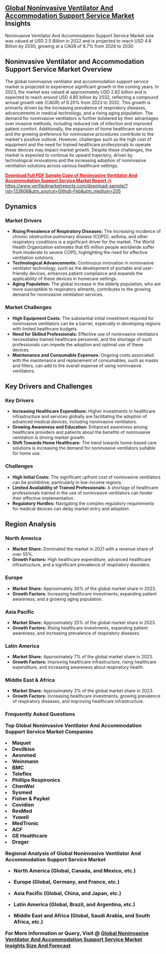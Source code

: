 <h2><a href="https://www.verifiedmarketreports.com/download-sample/?rid=133806&amp;utm_source=Github&amp;utm_medium=205" target="_blank">Global Noninvasive Ventilator And Accommodation Support Service Market</a> Insights</h2><p>Noninvasive Ventilator And Accommodation Support Service Market size was valued at USD 2.5 Billion in 2022 and is projected to reach USD 4.8 Billion by 2030, growing at a CAGR of 8.7% from 2024 to 2030.</p><p> <h2>Noninvasive Ventilator and Accommodation Support Service Market Overview</h2> <p>The global noninvasive ventilator and accommodation support service market is projected to experience significant growth in the coming years. In 2023, the market was valued at approximately USD 2.82 billion and is expected to reach around USD 4.85 billion by 2032, reflecting a compound annual growth rate (CAGR) of 6.20% from 2023 to 2032. This growth is primarily driven by the increasing prevalence of respiratory diseases, advancements in medical technology, and a rising aging population. The demand for noninvasive ventilators is further bolstered by their advantages over invasive methods, including reduced risk of infection and improved patient comfort. Additionally, the expansion of home healthcare services and the growing preference for noninvasive procedures contribute to the market's positive outlook. However, challenges such as the high cost of equipment and the need for trained healthcare professionals to operate these devices may impact market growth. Despite these challenges, the market is expected to continue its upward trajectory, driven by technological innovations and the increasing adoption of noninvasive ventilation solutions across various healthcare settings. <a href="#"><p><span class=""><span style="color: #ff0000;"><strong>Download Full PDF Sample Copy of Noninvasive Ventilator And Accommodation Support Service Market Report</strong> @ </span><a href="https://www.verifiedmarketreports.com/download-sample/?rid=133806&amp;utm_source=Github-Feb&amp;utm_medium=205" target="_blank">https://www.verifiedmarketreports.com/download-sample/?rid=133806&amp;utm_source=Github-Feb&amp;utm_medium=205</a></span></p></a></p> <h2>Dynamics</h2> <h3>Market Drivers</h3> <ul> <li><strong>Rising Prevalence of Respiratory Diseases:</strong> The increasing incidence of chronic obstructive pulmonary disease (COPD), asthma, and other respiratory conditions is a significant driver for the market. The World Health Organization estimates that 65 million people worldwide suffer from moderate to severe COPD, highlighting the need for effective ventilation solutions. </li> <li><strong>Technological Advancements:</strong> Continuous innovation in noninvasive ventilator technology, such as the development of portable and user-friendly devices, enhances patient compliance and expands the applicability of these devices in homecare settings. </li> <li><strong>Aging Population:</strong> The global increase in the elderly population, who are more susceptible to respiratory ailments, contributes to the growing demand for noninvasive ventilation services. </li> </ul> <h3>Market Challenges</h3> <ul> <li><strong>High Equipment Costs:</strong> The substantial initial investment required for noninvasive ventilators can be a barrier, especially in developing regions with limited healthcare budgets. </li> <li><strong>Need for Skilled Professionals:</strong> Effective use of noninvasive ventilators necessitates trained healthcare personnel, and the shortage of such professionals can impede the adoption and optimal use of these devices. </li> <li><strong>Maintenance and Consumable Expenses:</strong> Ongoing costs associated with the maintenance and replacement of consumables, such as masks and filters, can add to the overall expense of using noninvasive ventilators. </li> </ul> <h2>Key Drivers and Challenges</h2> <h3>Key Drivers</h3> <ul> <li><strong>Increasing Healthcare Expenditure:</strong> Higher investments in healthcare infrastructure and services globally are facilitating the adoption of advanced medical devices, including noninvasive ventilators. </li> <li><strong>Growing Awareness and Education:</strong> Enhanced awareness among healthcare providers and patients about the benefits of noninvasive ventilation is driving market growth. </li> <li><strong>Shift Towards Home Healthcare:</strong> The trend towards home-based care solutions is increasing the demand for noninvasive ventilators suitable for home use. </li> </ul> <h3>Challenges</h3> <ul> <li><strong>High Initial Costs:</strong> The significant upfront cost of noninvasive ventilators can be prohibitive, particularly in low-income regions. </li> <li><strong>Limited Availability of Trained Professionals:</strong> A shortage of healthcare professionals trained in the use of noninvasive ventilators can hinder their effective implementation. </li> <li><strong>Regulatory Hurdles:</strong> Navigating the complex regulatory requirements for medical devices can delay market entry and adoption. </li> </ul> <h2>Region Analysis</h2> <h3>North America</h3> <ul> <li><strong>Market Share:</strong> Dominated the market in 2021 with a revenue share of over 55%. </li> <li><strong>Growth Factors:</strong> High healthcare expenditure, advanced healthcare infrastructure, and a significant prevalence of respiratory disorders. </li> </ul> <h3>Europe</h3> <ul> <li><strong>Market Share:</strong> Approximately 30% of the global market share in 2023. </li> <li><strong>Growth Factors:</strong> Increasing healthcare investments, expanding patient awareness, and a growing aging population. </li> </ul> <h3>Asia Pacific</h3> <ul> <li><strong>Market Share:</strong> Approximately 25% of the global market share in 2023. </li> <li><strong>Growth Factors:</strong> Rising healthcare investments, expanding patient awareness, and increasing prevalence of respiratory diseases. </li> </ul> <h3>Latin America</h3> <ul> <li><strong>Market Share:</strong> Approximately 7% of the global market share in 2023. </li> <li><strong>Growth Factors:</strong> Improving healthcare infrastructure, rising healthcare expenditure, and increasing awareness about respiratory health. </li> </ul> <h3>Middle East & Africa</h3> <ul> <li><strong>Market Share:</strong> Approximately 3% of the global market share in 2023. </li> <li><strong>Growth Factors:</strong> Increasing healthcare investments, growing prevalence of respiratory diseases, and improving healthcare infrastructure. </li> </ul> <h3>Frequently Asked Questions</p><p><strong>Top Global Noninvasive Ventilator And Accommodation Support Service Market Companies</strong></p><div data-test-id=""><p><li>Maquet</li><li> Devilbiss</li><li> Aeonmed</li><li> Weinmann</li><li> BMC</li><li> Teleflex</li><li> Phillips Respironics</li><li> ChenWei</li><li> Sysmed</li><li> Fisher & Paykel</li><li> Covidien</li><li> ResMed</li><li> Yuwell</li><li> MedTronic</li><li> ACF</li><li> GE Healthcare</li><li> Drager</li></p><div><strong>Regional Analysis of&nbsp;Global Noninvasive Ventilator And Accommodation Support Service Market</strong></div><ul><li dir="ltr"><p dir="ltr">North America&nbsp;(Global, Canada, and Mexico, etc.)</p></li><li dir="ltr"><p dir="ltr">Europe (Global, Germany, and France, etc.)</p></li><li dir="ltr"><p dir="ltr">Asia Pacific&nbsp;(Global, China, and Japan, etc.)</p></li><li dir="ltr"><p dir="ltr">Latin America&nbsp;(Global, Brazil, and Argentina, etc.)</p></li><li dir="ltr">Middle East and Africa&nbsp;(Global, Saudi Arabia, and South Africa, etc.)</li></ul><p><strong>For More Information or Query, Visit @&nbsp;</strong><strong><a href="https://www.verifiedmarketreports.com/product/global-noninvasive-ventilator-and-accommodation-support-service-market-report-2019-competitive-landscape-trends-and-opportunities/?utm_source=Github&amp;utm_medium=205" target="_blank">Global Noninvasive Ventilator And Accommodation Support Service Market Insights Size And Forecast</a></strong></p></div>
